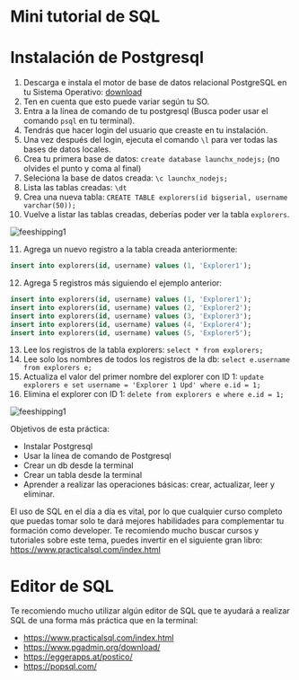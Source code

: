 # Mini tutorial de SQL 

# Instalación de Postgresql

1. Descarga e instala el motor de base de datos relacional PostgreSQL en tu Sistema Operativo: [download](https://www.postgresql.org/download/)
2. Ten en cuenta que esto puede variar según tu SO. 
3. Entra a la línea de comando de tu postgresql (Busca poder usar el comando `psql` en tu terminal).
4. Tendrás que hacer login del usuario que creaste en tu instalación.
5. Una vez después del login, ejecuta el comando `\l` para ver todas las bases de datos locales.
6. Crea tu primera base de datos: `create database launchx_nodejs;` (no olvides el punto y coma al final)
7. Seleciona la base de datos creada: `\c launchx_nodejs;`
8. Lista las tablas creadas: `\dt`
9. Crea una nueva tabla: `CREATE TABLE explorers(id bigserial, username varchar(50));`
10. Vuelve a listar las tablas creadas, deberías poder ver la tabla `explorers`.

![feeshipping1](https://user-images.githubusercontent.com/17634377/166174492-acb10dc2-ac7d-4773-8726-4c867a87065c.gif)

11. Agrega un nuevo registro a la tabla creada anteriormente:

```sql
insert into explorers(id, username) values (1, 'Explorer1');
```

12. Agrega 5 registros más siguiendo el ejemplo anterior:
```sql
insert into explorers(id, username) values (1, 'Explorer1');
insert into explorers(id, username) values (2, 'Explorer2');
insert into explorers(id, username) values (3, 'Explorer3');
insert into explorers(id, username) values (4, 'Explorer4');
insert into explorers(id, username) values (5, 'Explorer5');
```

13. Lee los registros de la tabla explorers: `select * from explorers;`
14. Lee solo los nombres de todos los registros de la db: `select e.username from explorers e;`
15. Actualiza el valor del primer nombre del explorer con ID 1: `update explorers e set username = 'Explorer 1 Upd' where e.id = 1;`
16. Elimina el explorer con ID 1: `delete from explorers e where e.id = 1;`

![feeshipping1](https://user-images.githubusercontent.com/17634377/166174557-15f123f9-94a9-4d8e-82dd-146e35bc199b.gif)

Objetivos de esta práctica:
- Instalar Postgresql
- Usar la línea de comando de Postgresql
- Crear un db desde la terminal
- Crear un tabla desde la terminal
- Aprender a realizar las operaciones básicas: crear, actualizar, leer y eliminar.

El uso de SQL en el día a día es vital, por lo que cualquier curso completo que puedas tomar solo te dará mejores habilidades para complementar tu formación como developer. Te recomiendo mucho buscar cursos y tutoriales sobre este tema, puedes invertir en el siguiente gran libro: https://www.practicalsql.com/index.html


# Editor de SQL

Te recomiendo mucho utilizar algún editor de SQL que te ayudará a realizar SQL de una forma más práctica que en la terminal:
- https://www.practicalsql.com/index.html
- https://www.pgadmin.org/download/
- https://eggerapps.at/postico/
- https://popsql.com/

